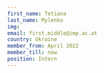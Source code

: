 ```yaml
---
first_name: Tetiana  
last_name: Mylenko
img: 
email: first.middle@imp.ac.at
country: Ukraine
member_from: April 2022
member_till: now
position: Intern
---
```


